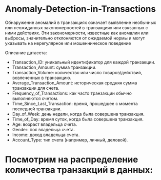 # Anomaly-Detection-in-Transactions
Обнаружение аномалий в транзакциях означает выявление необычных или неожиданных закономерностей в транзакциях или связанных с ними действиях. Эти закономерности, известные как аномалии или выбросы, значительно отклоняются от ожидаемой нормы и могут указывать на нерегулярное или мошенническое поведение <p>
Описание датасета:
- Transaction_ID: уникальный идентификатор для каждой транзакции.
- Transaction_Amount: сумма транзакции.
- Transaction_Volume: количество или число товаров/действий, вовлеченных в транзакцию.
- Average_Transaction_Amount: историческая средняя сумма транзакции для счета.
- Frequency_of_Transactions: как часто транзакции обычно выполняются счетом.
- Time_Since_Last_Transaction: время, прошедшее с момента последней транзакции.
- Day_of_Week: день недели, когда была совершена транзакция.
- Time_of_Day: время суток, когда была совершена транзакция.
- Age: возраст владельца счета.
- Gender: пол владельца счета.
- Income: доход владельца счета.
- Account_Type: тип счета (например, личный, деловой).
# Посмотрим на распределение количества транзакций в данных:
